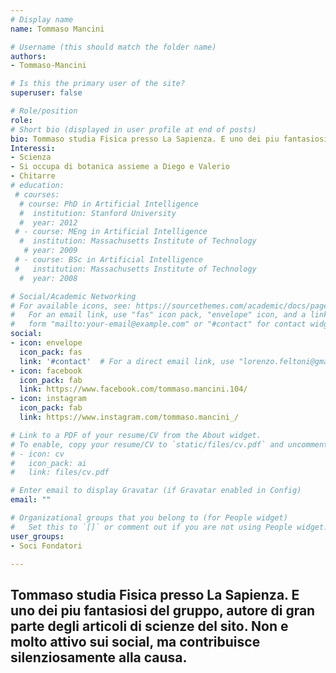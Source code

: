 ```yaml
---
# Display name
name: Tommaso Mancini

# Username (this should match the folder name)
authors:
- Tommaso-Mancini

# Is this the primary user of the site?
superuser: false

# Role/position
role:
# Short bio (displayed in user profile at end of posts)
bio: Tommaso studia Fisica presso La Sapienza. E uno dei piu fantasiosi del gruppo, autore di gran parte degli articoli di scienze del sito. Non e molto attivo sui social, ma contribuisce silenziosamente alla causa.
Interessi:
- Scienza
- Si occupa di botanica assieme a Diego e Valerio
- Chitarre
# education:
 # courses:
  # course: PhD in Artificial Intelligence
  #  institution: Stanford University
  #  year: 2012
 # - course: MEng in Artificial Intelligence
  #  institution: Massachusetts Institute of Technology
   # year: 2009
 # - course: BSc in Artificial Intelligence
 #   institution: Massachusetts Institute of Technology
  #  year: 2008

# Social/Academic Networking
# For available icons, see: https://sourcethemes.com/academic/docs/page-builder/#icons
#   For an email link, use "fas" icon pack, "envelope" icon, and a link in the
#   form "mailto:your-email@example.com" or "#contact" for contact widget.
social:
- icon: envelope
  icon_pack: fas
  link: '#contact'  # For a direct email link, use "lorenzo.feltoni@gmail.com".
- icon: facebook
  icon_pack: fab
  link: https://www.facebook.com/tommaso.mancini.104/
- icon: instagram
  icon_pack: fab
  link: https://www.instagram.com/tommaso.mancini_/

# Link to a PDF of your resume/CV from the About widget.
# To enable, copy your resume/CV to `static/files/cv.pdf` and uncomment the lines below.
# - icon: cv
#   icon_pack: ai
#   link: files/cv.pdf

# Enter email to display Gravatar (if Gravatar enabled in Config)
email: ""

# Organizational groups that you belong to (for People widget)
#   Set this to `[]` or comment out if you are not using People widget.
user_groups:
- Soci Fondatori

---
```

Tommaso studia Fisica presso La Sapienza. E uno dei piu fantasiosi del gruppo, autore di gran parte degli articoli di scienze del sito. Non e molto attivo sui social, ma contribuisce silenziosamente alla causa.
---
